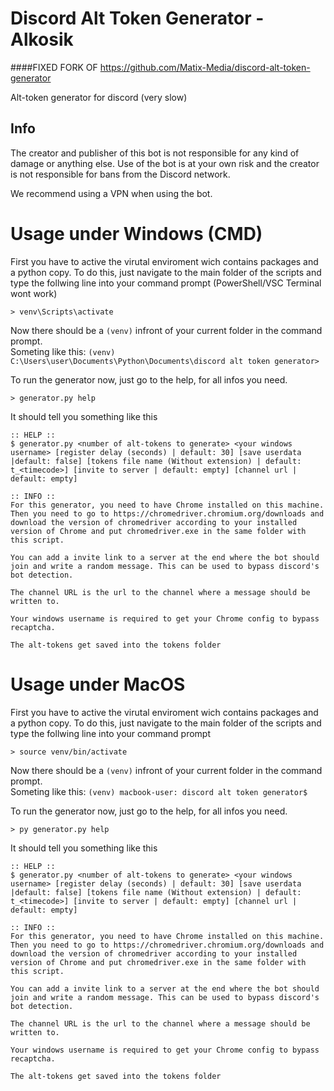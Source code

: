 # Discord Alt Token Generator - Alkosik

####FIXED FORK OF https://github.com/Matix-Media/discord-alt-token-generator

Alt-token generator for discord (very slow)

## Info

The creator and publisher of this bot is not responsible for any kind of damage or anything else. Use of the bot is at your own risk and the creator is not responsible for bans from the Discord network.

We recommend using a VPN when using the bot.

# Usage under Windows (CMD)

First you have to active the virutal enviroment wich contains packages and a python copy. To do this, just navigate to the main folder of the scripts and type the follwing line into your command prompt (PowerShell/VSC Terminal wont work)

`> venv\Scripts\activate`

Now there should be a `(venv)` infront of your current folder in the command prompt.  
Someting like this: `(venv) C:\Users\user\Documents\Python\Documents\discord alt token generator>`

To run the generator now, just go to the help, for all infos you need.

`> generator.py help`

It should tell you something like this

```
:: HELP ::
$ generator.py <number of alt-tokens to generate> <your windows username> [register delay (seconds) | default: 30] [save userdata |default: false] [tokens file name (Without extension) | default: t_<timecode>] [invite to server | default: empty] [channel url | default: empty]

:: INFO ::
For this generator, you need to have Chrome installed on this machine. Then you need to go to https://chromedriver.chromium.org/downloads and download the version of chromedriver according to your installed version of Chrome and put chromedriver.exe in the same folder with this script.

You can add a invite link to a server at the end where the bot should join and write a random message. This can be used to bypass discord's bot detection.

The channel URL is the url to the channel where a message should be written to.

Your windows username is required to get your Chrome config to bypass recaptcha.

The alt-tokens get saved into the tokens folder

```

# Usage under MacOS

First you have to active the virutal enviroment wich contains packages and a python copy. To do this, just navigate to the main folder of the scripts and type the follwing line into your command prompt

`> source venv/bin/activate`

Now there should be a `(venv)` infront of your current folder in the command prompt.  
Someting like this: `(venv) macbook-user: discord alt token generator$`

To run the generator now, just go to the help, for all infos you need.

`> py generator.py help`

It should tell you something like this

```
:: HELP ::
$ generator.py <number of alt-tokens to generate> <your windows username> [register delay (seconds) | default: 30] [save userdata |default: false] [tokens file name (Without extension) | default: t_<timecode>] [invite to server | default: empty] [channel url | default: empty]

:: INFO ::
For this generator, you need to have Chrome installed on this machine. Then you need to go to https://chromedriver.chromium.org/downloads and download the version of chromedriver according to your installed version of Chrome and put chromedriver.exe in the same folder with this script.

You can add a invite link to a server at the end where the bot should join and write a random message. This can be used to bypass discord's bot detection.

The channel URL is the url to the channel where a message should be written to.

Your windows username is required to get your Chrome config to bypass recaptcha.

The alt-tokens get saved into the tokens folder
```
